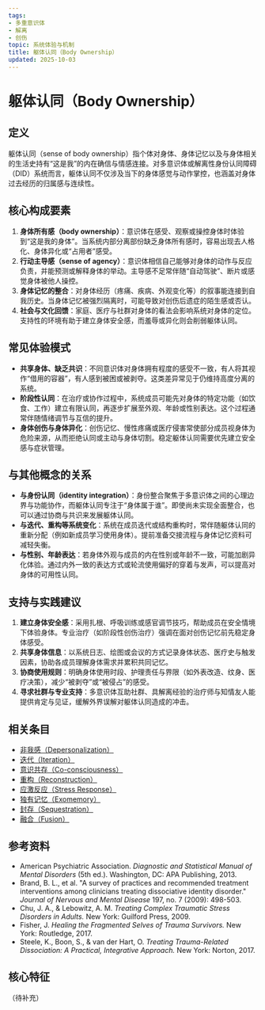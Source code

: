 ```yaml
---
tags:
- 多重意识体
- 解离
- 创伤
topic: 系统体验与机制
title: 躯体认同（Body Ownership）
updated: 2025-10-03
---
```


# 躯体认同（Body Ownership）

## 定义

躯体认同（sense of body ownership）指个体对身体、身体记忆以及与身体相关的生活史持有“这是我”的内在确信与情感连接。对多意识体或解离性身份认同障碍（DID）系统而言，躯体认同不仅涉及当下的身体感觉与动作掌控，也涵盖对身体过去经历的归属感与连续性。

## 核心构成要素

1. **身体所有感（body ownership）**：意识体在感受、观察或操控身体时体验到“这是我的身体”。当系统内部分离部份缺乏身体所有感时，容易出现去人格化、身体异化或“占用者”感受。
2. **行动主导感（sense of agency）**：意识体相信自己能够对身体的动作与反应负责，并能预测或解释身体的举动。主导感不足常伴随“自动驾驶”、断片或感觉身体被他人操控。
3. **身体记忆的整合**：对身体经历（疼痛、疾病、外观变化等）的叙事能连接到自我历史。当身体记忆被强烈隔离时，可能导致对创伤后遗症的陌生感或否认。
4. **社会与文化回馈**：家庭、医疗与社群对身体的看法会影响系统对身体的定位。支持性的环境有助于建立身体安全感，而羞辱或异化则会削弱躯体认同。

## 常见体验模式

- **共享身体、缺乏共识**：不同意识体对身体拥有程度的感受不一致，有人将其视作“借用的容器”，有人感到被困或被剥夺。这类差异常见于仍维持高度分离的系统。
- **阶段性认同**：在治疗或协作过程中，系统成员可能先对身体的特定功能（如饮食、工作）建立有限认同，再逐步扩展至外观、年龄或性别表达。这个过程通常伴随情绪调节与互信的提升。
- **身体创伤与身体异化**：创伤记忆、慢性疼痛或医疗侵害常使部分成员视身体为危险来源，从而拒绝认同或主动与身体切割。稳定躯体认同需要优先建立安全感与症状管理。

## 与其他概念的关系

- **与身份认同（identity integration）**：身份整合聚焦于多意识体之间的心理边界与功能协作，而躯体认同专注于“身体属于谁”。即使尚未实现全面整合，也可以通过协商与共识来发展躯体认同。
- **与迭代、重构等系统变化**：系统在成员迭代或结构重构时，常伴随躯体认同的重新分配（例如新成员学习使用身体）。提前准备交接流程与身体记忆资料可减轻失衡。
- **与性别、年龄表达**：若身体外观与成员的内在性别或年龄不一致，可能加剧异化体验。通过内外一致的表达方式或轮流使用偏好的穿着与发声，可以提高对身体的可用性认同。

## 支持与实践建议

1. **建立身体安全感**：采用扎根、呼吸训练或感官调节技巧，帮助成员在安全情境下体验身体。专业治疗（如阶段性创伤治疗）强调在面对创伤记忆前先稳定身体感受。
2. **共享身体信息**：以系统日志、绘图或会议的方式记录身体状态、医疗史与触发因素，协助各成员理解身体需求并累积共同记忆。
3. **协商使用规则**：明确身体使用时段、护理责任与界限（如外表改造、纹身、医疗决策），减少“被剥夺”或“被侵占”的感受。
4. **寻求社群与专业支持**：多意识体互助社群、具解离经验的治疗师与知情友人能提供肯定与见证，缓解外界误解对躯体认同造成的冲击。

## 相关条目

- [非我感（Depersonalization）](/entries/Depersonalization.md)
- [迭代（Iteration）](/entries/Iteration.md)
- [意识共存（Co-consciousness）](/entries/Co-Consciousness.md)
- [重构（Reconstruction）](/entries/Reconstruction.md)
- [应激反应（Stress Response）](/entries/Stress-Response.md)
- [独有记忆（Exomemory）](/entries/Exomemory.md)
- [封存（Sequestration）](/entries/Sequestration.md)
- [融合（Fusion）](/entries/Fusion.md)

## 参考资料

- American Psychiatric Association. *Diagnostic and Statistical Manual of Mental Disorders* (5th ed.). Washington, DC: APA Publishing, 2013.
- Brand, B. L., et al. "A survey of practices and recommended treatment interventions among clinicians treating dissociative identity disorder." *Journal of Nervous and Mental Disease* 197, no. 7 (2009): 498-503.
- Chu, J. A., & Lebowitz, A. M. *Treating Complex Traumatic Stress Disorders in Adults.* New York: Guilford Press, 2009.
- Fisher, J. *Healing the Fragmented Selves of Trauma Survivors.* New York: Routledge, 2017.
- Steele, K., Boon, S., & van der Hart, O. *Treating Trauma-Related Dissociation: A Practical, Integrative Approach.* New York: Norton, 2017.

## 核心特征

（待补充）
